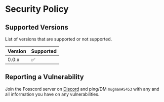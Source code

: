 # Security Policy

## Supported Versions

List of versions that are supported or not supported.

| Version | Supported          |
| ------- | ------------------ |
| 0.0.x   | :white_check_mark: |

## Reporting a Vulnerability

Join the Fosscord server on [Discord](https://discord.gg/ZrnGQP6p3d) and ping/DM `mugman#5453` with any and all information you have on any vulnerabilities.
